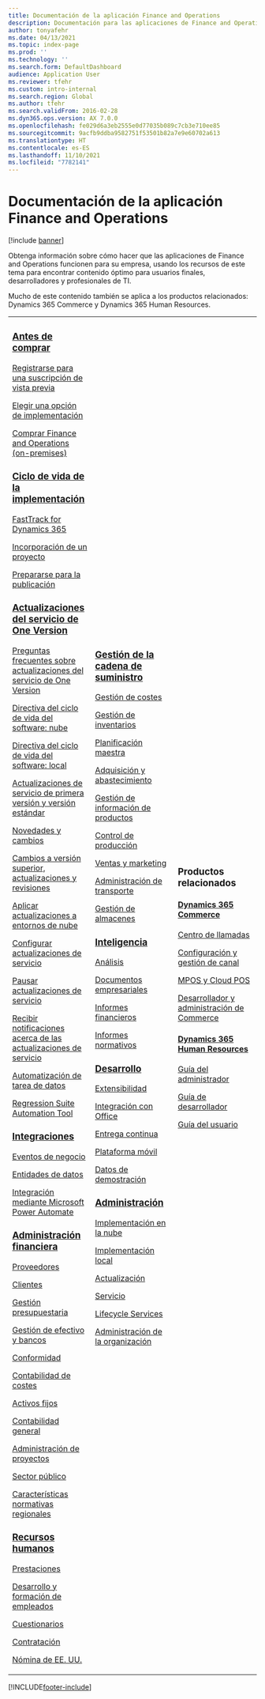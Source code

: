 ```yaml
---
title: Documentación de la aplicación Finance and Operations
description: Documentación para las aplicaciones de Finance and Operations
author: tonyafehr
ms.date: 04/13/2021
ms.topic: index-page
ms.prod: ''
ms.technology: ''
ms.search.form: DefaultDashboard
audience: Application User
ms.reviewer: tfehr
ms.custom: intro-internal
ms.search.region: Global
ms.author: tfehr
ms.search.validFrom: 2016-02-28
ms.dyn365.ops.version: AX 7.0.0
ms.openlocfilehash: fe029d6a3eb2555e0d77035b089c7cb3e710ee85
ms.sourcegitcommit: 9acfb9ddba9582751f53501b82a7e9e60702a613
ms.translationtype: HT
ms.contentlocale: es-ES
ms.lasthandoff: 11/10/2021
ms.locfileid: "7782141"
---
```

# <a name="finance-and-operations-application-documentation"></a>Documentación de la aplicación Finance and Operations

[!include [banner](includes/banner.md)]

Obtenga información sobre cómo hacer que las aplicaciones de Finance and Operations funcionen para su empresa, usando los recursos de este tema para encontrar contenido óptimo para usuarios finales, desarrolladores y profesionales de TI. 

Mucho de este contenido también se aplica a los productos relacionados: Dynamics 365 Commerce y Dynamics 365 Human Resources. 

<table>
<colgroup>
<col width="33%" />
<col width="33%" />
<col width="33%" />
</colgroup>
<tbody>
<tr class="odd">
<td>
<h3><a href="get-started/before-you-buy.md">Antes de comprar</a></h3>
<p><a href="../dev-itpro/dev-tools/sign-up-preview-subscription.md">Registrarse para una suscripción de vista previa</a></p>
 <p><a href="../dev-itpro/deployment/choose-deployment-type.md">Elegir una opción de implementación</a></p>
 <p><a href="get-started/purchase-on-premises.md">Comprar Finance and Operations (on-premises)</a></p>

<h3><a href="imp-lifecycle/implementation-lifecycle.md">Ciclo de vida de la implementación</a></h3>
<p><a href="/dynamics365/fasttrack/">FastTrack for Dynamics 365</a></p>
<p><a href="imp-lifecycle/onboard.md">Incorporación de un proyecto</a></p>
<p><a href="imp-lifecycle/prepare-go-live.md">Prepararse para la publicación</a></p>

<h3><a href="../dev-itpro/lifecycle-services/oneversion-overview.md">Actualizaciones del servicio de One Version</a></h3>
<p><a href="get-started/one-version.md">Preguntas frecuentes sobre actualizaciones del servicio de One Version</a></p>
<p><a href="../dev-itpro/migration-upgrade/versions-update-policy.md">Directiva del ciclo de vida del software: nube</a></p>
<p><a href="../dev-itpro/migration-upgrade/on-prem-version-update-policy.md">Directiva del ciclo de vida del software: local</a></p>
<p><a href="get-started/public-preview-releases.md">Actualizaciones de servicio de primera versión y versión estándar</a></p>
<p><a href="get-started/whats-new-changed.md">Novedades y cambios</a></p>
<p><a href="../dev-itpro/migration-upgrade/upgrade-home-page.md">Cambios a versión superior, actualizaciones y revisiones</a></p>
<p><a href="../dev-itpro/deployment/apply-deployable-package-system.md">Aplicar actualizaciones a entornos de nube</a></p>
<p><a href="../dev-itpro/lifecycle-services/configure-service-updates.md">Configurar actualizaciones de servicio</a></p>
<p><a href="../dev-itpro/lifecycle-services/pause-service-updates.md">Pausar actualizaciones de servicio</a></p>
<p><a href="../dev-itpro/lifecycle-services/notifications-service-updates.md">Recibir notificaciones acerca de las actualizaciones de servicio</a></p>
<p><a href="../dev-itpro/data-entities/data-task-automation.md">Automatización de tarea de datos</a></p>
<p><a href="../dev-itpro/lifecycle-services/using-task-guides-and-bpm-to-create-user-acceptance-tests.md">Regression Suite Automation Tool</a></p>

<h3><a href="../dev-itpro/data-entities/integration-overview.md">Integraciones</a></h3>
<p><a href="../dev-itpro/business-events/home-page.md">Eventos de negocio</a></p>
<p><a href="../dev-itpro/data-entities/data-entities.md">Entidades de datos</a></p>
<p><a href="../dev-itpro/data-entities/fin-ops-connector.md">Integración mediante Microsoft Power Automate</a></p>

<h3><a href="../../finance/index.md">Administración financiera</a></h3>
<p><a href="../../finance/accounts-payable/accounts-payable.md">Proveedores</a></p>
<p><a href="../../finance/accounts-receivable/accounts-receivable.md">Clientes</a></p>
<p><a href="../../finance/budgeting/budgeting-overview.md">Gestión presupuestaria</a></p>
<p><a href="../../finance/cash-bank-management/cash-bank-management.md">Gestión de efectivo y bancos</a></p>
<p><a href="../../finance/general-ledger/audit-policy-rules.md">Conformidad</a></p>
<p><a href="../../finance/cost-accounting/cost-accounting-home-page.md">Contabilidad de costes</a></p>
<p><a href="../../finance/fixed-assets/fixed-assets.md">Activos fijos</a></p>
<p><a href="../../finance/general-ledger/general-ledger.md">Contabilidad general</a></p>
<p><a href="/dynamics365/project-operations/prod-pma/overview-project-management-accounting">Administración de proyectos</a></p>
<p><a href="../../finance/public-sector/public-sector-functionality.md">Sector público</a></p>
<p><a href="../dev-itpro/lcs-solutions/country-region.md">Características normativas regionales</a></p>

<h3><a href="hr/hr-landing-page.md">Recursos humanos</a></h3>
<p><a href="../../human-resources/hr-benefits-manage-program.md">Prestaciones</a></p>
<p><a href="../../human-resources/hr-develop-performance-management-overview.md">Desarrollo y formación de empleados</a></p>
<p><a href="../../human-resources/hr-learning-questionnaires.md">Cuestionarios</a></p>
<p><a href="hr/manage-recruiting-process.md">Contratación</a></p>
<p><a href="hr/localizations/noam-usa-payroll.md">Nómina de EE. UU.</a></p>

</td>
<td>
<h3><a href="../../supply-chain/index.md">Gestión de la cadena de suministro</a></h3>
<p><a href="../../supply-chain/cost-management/costing-sheets.md">Gestión de costes</a></p>
<p><a href="../../supply-chain/inventory/inventory-home-page.md">Gestión de inventarios</a></p>
<p><a href="../../supply-chain/master-planning/master-plans.md">Planificación maestra</a></p>
<p><a href="../../supply-chain/procurement/procurement-sourcing-overview.md">Adquisición y abastecimiento</a></p>
<p><a href="../../supply-chain/pim/product-information.md">Gestión de información de productos</a></p>
<p><a href="../../supply-chain/production-control/production-process-overview.md">Control de producción</a></p>
<p><a href="../../supply-chain/sales-marketing/overview-sales-marketing.md">Ventas y marketing</a></p>
<p><a href="../../supply-chain/transportation/transportation-management-overview.md">Administración de transporte</a></p>
<p><a href="../../supply-chain/warehousing/warehouse-configuration.md">Gestión de almacenes</a></p>


<h3><a href="../dev-itpro/analytics/bi-reporting-home-page.md">Inteligencia</a></h3>
<p><a href="../dev-itpro/analytics/analytics.md">Análisis</a></p>
 <p><a href="../dev-itpro/analytics/document-reporting-services.md">Documentos empresariales</a></p>
<p><a href="../dev-itpro/analytics/financial-reporting-intro.md">Informes financieros</a></p>
<p><a href="../dev-itpro/analytics/general-electronic-reporting.md">Informes normativos</a></p>



<h3><a href="../dev-itpro/dev-tools/developer-home-page.md">Desarrollo</h3>
<p><a href="../dev-itpro/extensibility/extensibility-home-page.md">Extensibilidad</a></p>
<p><a href="../dev-itpro/office-integration/office-integration.md">Integración con Office</a></p>
<p><a href="../dev-itpro/dev-tools/continuous-delivery-home-page.md">Entrega continua</a></p>
<p><a href="../dev-itpro/mobile-apps/platform/mobile-platform-home-page.md">Plataforma móvil</a></p>
<p><a href="get-started/demo-data.md">Datos de demostración</a></p>

<h3><a href="../dev-itpro/sysadmin/system-administration-home-page.md">Administración</h3>
<p><a href="../dev-itpro/deployment/cloud-deployment-overview.md">Implementación en la nube</a></p>
<p><a href="../dev-itpro/deployment/on-premises-deployment-landing-page.md">Implementación local</a></p>
<p><a href="../dev-itpro/migration-upgrade/upgrade-home-page.md">Actualización</a></p>
<p><a href="../dev-itpro/dev-tools/continuous-delivery-home-page.md#servicing">Servicio</a></p>
<p><a href="../dev-itpro/lifecycle-services/lcs.md">Lifecycle Services</a></p>
<p><a href="organization-administration/organization-administration-home-page.md">Administración de la organización</a></p>
</td>
<td>
<h3>Productos relacionados</h3>
<h4><a href="/dynamics365/commerce/">Dynamics 365 Commerce</a></h4>
<p><a href="../../commerce/call-center-functionality.md">Centro de llamadas</p>
<p><a href="../../commerce/define-maintain-retail-channels.md">Configuración y gestión de canal</p>
<p><a href="../../commerce/retail-peripherals-overview.md">MPOS y Cloud POS</p>
<p><a href="../../commerce/dev-itpro/dev-retail-home-page.md">Desarrollador y administración de Commerce</p>

<h4><a href="/dynamics365/human-resources/">Dynamics 365 Human Resources</a></h4>
<p><a href="../../human-resources/hr-admin-overview.md">Guía del administrador</a></p>
<p><a href="../../human-resources/hr-developer-overview.md">Guía de desarrollador</a></p>
<p><a href="../../human-resources/hr-hrpro-overview.md">Guía del usuario</a></p>


</td>
</tr>

</tbody>
</table>


[!INCLUDE[footer-include](../../includes/footer-banner.md)]
